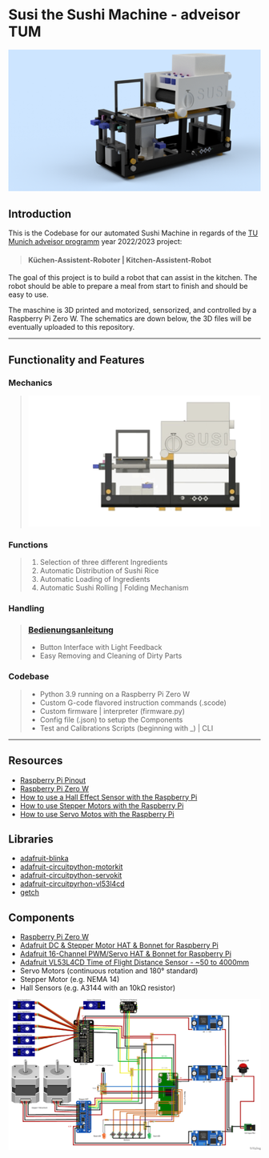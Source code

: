 # Susi the Sushi Machine - adveisor TUM

![Render of Machine](https://github.com/urmoi/susi-sushi-adveisor/blob/main/susi_sushi_render.png?raw=true)

## Introduction

This is the Codebase for our automated Sushi Machine in regards of the [TU Munich adveisor programm](https://www.ce.cit.tum.de/lsr/lehre/adveisor "TUM adveisor") year 2022/2023 project:

> #### Küchen-Assistent-Roboter | Kitchen-Assistent-Robot

The goal of this project is to build a robot that can assist in the kitchen.
The robot should be able to prepare a meal from start to finish and should be easy to use.

The maschine is 3D printed and motorized, sensorized, and controlled by a Raspberry Pi Zero W.
The schematics are down below, the 3D files will be eventually uploaded to this repository.

---

## Functionality and Features

### Mechanics

> ![Mechanics Animation](https://github.com/urmoi/susi-sushi-adveisor/blob/main/susi_sushi_mechanics.gif?raw=true)

### Functions

> 1. Selection of three different Ingredients
> 2. Automatic Distribution of Sushi Rice
> 3. Automatic Loading of Ingredients
> 4. Automatic Sushi Rolling | Folding Mechanism

### Handling

> ### [Bedienungsanleitung](https://github.com/urmoi/susi-sushi-adveisor/blob/main/Bedienungsanleitung.pdf?raw=true)
> - Button Interface with Light Feedback
> - Easy Removing and Cleaning of Dirty Parts


### Codebase

> - Python 3.9 running on a Raspberry Pi Zero W
> - Custom G-code flavored instruction commands (.scode)
> - Custom firmware | interpreter (firmware.py)
> - Config file (.json) to setup the Components
> - Test and Calibrations Scripts (beginning with _) | CLI

---

## Resources

- [Raspberry Pi Pinout](https://pinout.xyz)
- [Raspberry Pi Zero W](https://www.raspberrypi.org/products/raspberry-pi-zero-w/)
- [How to use a Hall Effect Sensor with the Raspberry Pi](https://www.raspberrypi-spy.co.uk/2015/09/how-to-use-a-hall-effect-sensor-with-the-raspberry-pi/)
- [How to use Stepper Motors with the Raspberry Pi](https://learn.adafruit.com/adafruit-dc-and-stepper-motor-hat-for-raspberry-pi/using-stepper-motors)
- [How to use Servo Motos with the Raspberry Pi](https://learn.adafruit.com/adafruit-16-channel-pwm-servo-hat-for-raspberry-pi/using-the-python-library)

## Libraries

- [adafruit-blinka](https://github.com/adafruit/Adafruit_Blinka)
- [adafruit-circuitpython-motorkit](https://github.com/adafruit/Adafruit_CircuitPython_MotorKit)
- [adafruit-circuitpython-servokit](https://github.com/adafruit/Adafruit_CircuitPython_ServoKit)
- [adafruit-circuitpyrhon-vl53l4cd](https://github.com/adafruit/Adafruit_CircuitPython_VL53L4CD)
- [getch](https://github.com/joeyespo/py-getch)

## Components

- [Raspberry Pi Zero W](https://www.raspberrypi.org/products/raspberry-pi-zero-w/)
- [Adafruit DC & Stepper Motor HAT & Bonnet for Raspberry Pi](https://www.adafruit.com/product/4280)
- [Adafruit 16-Channel PWM/Servo HAT & Bonnet for Raspberry Pi](https://www.adafruit.com/product/2327)
- [Adafruit VL53L4CD Time of Flight Distance Sensor - ~50 to 4000mm](https://www.adafruit.com/product/3317)
- Servo Motors (continuous rotation and 180° standard)
- Stepper Motor (e.g. NEMA 14)
- Hall Sensors (e.g. A3144 with an 10kΩ resistor)

![Schematics Fritzing](https://github.com/urmoi/susi-sushi-adveisor/blob/main/schematics_fritzing.png?raw=true)
